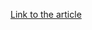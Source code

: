 [Link to the article](https://perception-point.io/blog/behind-the-attack-paradies-clipper-malware/)
